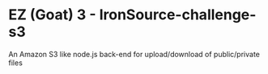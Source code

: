 # EZ (Goat) 3 -  IronSource-challenge-s3
An Amazon S3 like node.js back-end for upload/download of public/private files
